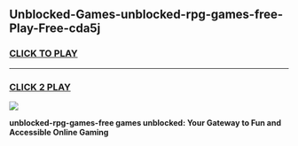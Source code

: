 
## Unblocked-Games-unblocked-rpg-games-free-Play-Free-cda5j
<h3>
<a href="https://premium76.site?title=unblocked-rpg-games-free&ref=09A">CLICK TO PLAY</a></h3>
<hr>

<h3>
<a href="https://premium76.site?title=unblocked-rpg-games-free&ref=09A">CLICK 2 PLAY</a>
  
</h3>

<a href="https://premium76.site?title=unblocked-rpg-games-free&ref=09A"><img src="https://clearcache.store/games.png"></a>


**unblocked-rpg-games-free games unblocked: Your Gateway to Fun and Accessible Online Gaming**

